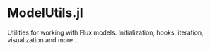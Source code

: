 # ModelUtils.jl

Utilities for working with Flux models. Initialization, hooks, iteration, visualization and more...